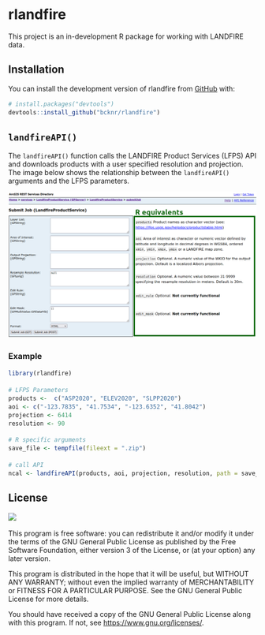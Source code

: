 
<!-- README.md is generated from README.Rmd. Please edit that file -->

# rlandfire

<!-- badges: start -->
<!-- badges: end -->

This project is an in-development R package for working with LANDFIRE
data.

## Installation

You can install the development version of rlandfire from
[GitHub](https://github.com/) with:

``` r
# install.packages("devtools")
devtools::install_github("bcknr/rlandfire")
```

## `landfireAPI()`

The `landfireAPI()` function calls the LANDFIRE Product Services (LFPS)
API and downloads products with a user specified resolution and
projection. The image below shows the relationship between the
`landfireAPI()` arguments and the LFPS parameters.

![Comparison of LFPS and \`landfireAPI()\`](img/lfps.png)

### Example

``` r
library(rlandfire)

# LFPS Parameters
products <-  c("ASP2020", "ELEV2020", "SLPP2020")
aoi <- c("-123.7835", "41.7534", "-123.6352", "41.8042")
projection <- 6414
resolution <- 90

# R specific arguments
save_file <- tempfile(fileext = ".zip")

# call API
ncal <- landfireAPI(products, aoi, projection, resolution, path = save_file)
```

## License

![](https://img.shields.io/github/license/bcknr/rlandfire)

This program is free software: you can redistribute it and/or modify it
under the terms of the GNU General Public License as published by the
Free Software Foundation, either version 3 of the License, or (at your
option) any later version.

This program is distributed in the hope that it will be useful, but
WITHOUT ANY WARRANTY; without even the implied warranty of
MERCHANTABILITY or FITNESS FOR A PARTICULAR PURPOSE. See the GNU General
Public License for more details.

You should have received a copy of the GNU General Public License along
with this program. If not, see <https://www.gnu.org/licenses/>.
